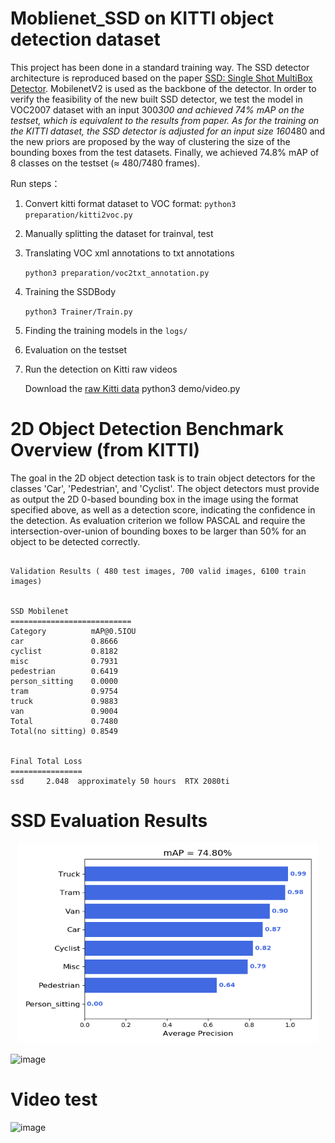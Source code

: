 Moblienet_SSD on KITTI object detection dataset
===================================================

This project has been done in a standard training way. The SSD detector architecture is reproduced based on the paper [SSD: Single Shot MultiBox Detector](https://arxiv.org/abs/1512.02325). 
MobilenetV2 is used as the backbone of the detector. In order to verify the feasibility of the new built SSD detector, we test the model in VOC2007 dataset with an input 300*300 and achieved 74% mAP on the testset, which is equivalent to the results from paper.
As for the training on the KITTI dataset, the SSD detector is adjusted for an input size 160*480 and the new priors are proposed by the way of clustering the size of the bounding boxes from the test datasets. Finally, we achieved 74.8% mAP of 8 classes on the testset ($\approx$ 480/7480 frames). 

Run steps：

1. Convert kitti format dataset to VOC format:
    `python3 preparation/kitti2voc.py` 

2. Manually splitting the dataset for trainval, test
     
3. Translating VOC xml annotations to txt annotations

    `python3 preparation/voc2txt_annotation.py` 
    
4. Training the SSDBody

    `python3 Trainer/Train.py` 
    
5. Finding the training models in the `logs/`
    
6. Evaluation on the testset

7. Run the detection on Kitti raw videos

    Download the [raw Kitti data](http://www.cvlibs.net/datasets/kitti/raw_data.php) 
    python3 demo/video.py



2D Object Detection Benchmark Overview (from KITTI)
===================================================

The goal in the 2D object detection task is to train object detectors for the
classes 'Car', 'Pedestrian', and 'Cyclist'. The object detectors must
provide as output the 2D 0-based bounding box in the image using the format
specified above, as well as a detection score, indicating the confidence
in the detection. As evaluation criterion we follow
PASCAL and require the intersection-over-union of bounding boxes to be
larger than 50% for an object to be detected correctly.

```

Validation Results ( 480 test images, 700 valid images, 6100 train images)


SSD Mobilenet
===========================
Category          mAP@0.5IOU
car               0.8666
cyclist           0.8182
misc              0.7931
pedestrian        0.6419
person_sitting    0.0000
tram              0.9754
truck             0.9883
van               0.9004
Total             0.7480
Total(no sitting) 0.8549


Final Total Loss
================
ssd     2.048  approximately 50 hours  RTX 2080ti

```

SSD Evaluation Results
===================================================

<p align="center">
    <img src="demo/mAP.png", width="480", height='320'>

![image](demo/0047-drive.gif)


Video test
===================================================
![image](demo/0047-drive.gif)
